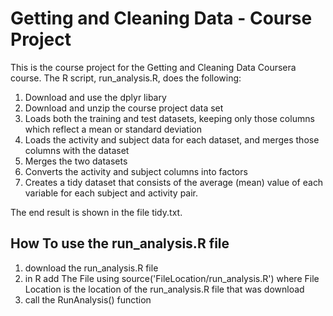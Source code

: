 # Getting and Cleaning Data - Course Project
This is the course project for the Getting and Cleaning Data Coursera course. The R script, run_analysis.R, does the following:

  1. Download and use the dplyr libary 
  2. Download and unzip the course project data set 
  3. Loads both the training and test datasets, keeping only those columns which reflect a mean or standard deviation
  4. Loads the activity and subject data for each dataset, and merges those columns with the dataset
  5. Merges the two datasets
  6. Converts the activity and subject columns into factors
  7. Creates a tidy dataset that consists of the average (mean) value of each variable for each subject and activity pair.
  
  
  The end result is shown in the file tidy.txt.
  
  
## How To use the run_analysis.R file

  1. download the run_analysis.R file 
  2. in R add The File using source('FileLocation/run_analysis.R')
  where File Location is the location of the run_analysis.R file that was download
  3. call the RunAnalysis() function 